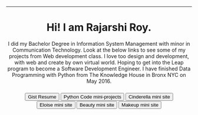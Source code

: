 <head>

  <!--link href="main.css" rel="stylesheet"-->
</head>
<body>
  <header>
  <hr> 
  <h1> Hi! I am Rajarshi Roy. </h1>
  <p class="text">  I did my Bachelor Degree in Information System Management with minor in Communication Technology. Look at the below links to see some of my projects from Web development class. I love too design and development, with web and create by own virtual world. Hoping to get into the Leap program to become a Software Development Engineer. I have finished Data Programming with Python from The Knowledge House in Bronx NYC on May 2016.</p>
    <h3> <p>
    <a href="https://gist.github.com/rajarshi98/54c19408882afb47da8f830360effc53/"><button> Gist Resume</button></a>
    <a href="https://github.com/rajarshi98/pythone.projects.git"><button>Python Code mini-projects</button></a>
    <a href="https://rajarshi98.github.io/cinderella/pages/twist.html"><button>Cinderella mini site</button></a> <br>
    <a href="https://rajarshi98.github.io/Eloise/"><button>Eloise mini site</button></a>
    <a href="https://rajarshi98.github.io/beauty/"><button>Beauty mini site</button></a>
    <a href="https://rajarshi98.github.io/RimmelLondon/"><button>Makeup mini site</button></a>
      </p> </h3>
    
  
  </header>
</body>
